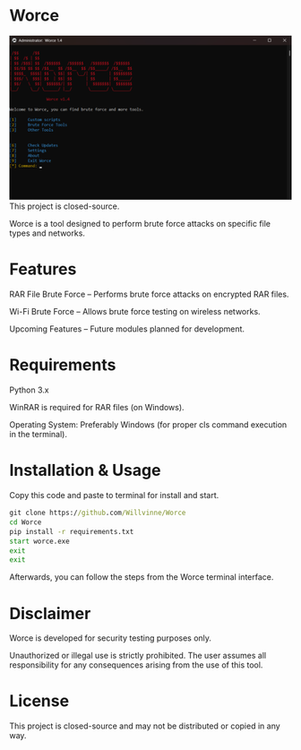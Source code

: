 # Worce
![Screenshot](./worce_ss.png)
This project is closed-source.

Worce is a tool designed to perform brute force attacks on specific file types and networks.

# Features
RAR File Brute Force – Performs brute force attacks on encrypted RAR files.

Wi-Fi Brute Force – Allows brute force testing on wireless networks.

Upcoming Features – Future modules planned for development.

# Requirements
Python 3.x

WinRAR is required for RAR files (on Windows).

Operating System: Preferably Windows (for proper cls command execution in the terminal).

# Installation & Usage
Copy this code and paste to terminal for install and start.
```cmd
git clone https://github.com/Willvinne/Worce
cd Worce
pip install -r requirements.txt
start worce.exe
exit
exit
 ```
Afterwards, you can follow the steps from the Worce terminal interface.

# Disclaimer
Worce is developed for security testing purposes only.

Unauthorized or illegal use is strictly prohibited. The user assumes all responsibility for any consequences arising from the use of this tool.

# License
This project is closed-source and may not be distributed or copied in any way.
